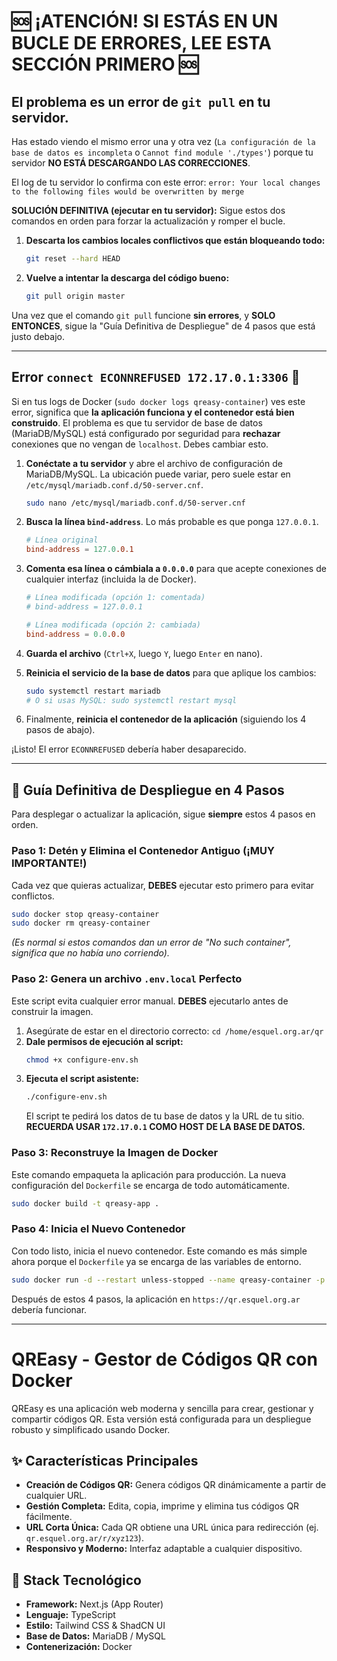 # 🆘 ¡ATENCIÓN! SI ESTÁS EN UN BUCLE DE ERRORES, LEE ESTA SECCIÓN PRIMERO 🆘
## El problema es un error de `git pull` en tu servidor.

Has estado viendo el mismo error una y otra vez (`La configuración de la base de datos es incompleta` o `Cannot find module './types'`) porque tu servidor **NO ESTÁ DESCARGANDO LAS CORRECCIONES**.

El log de tu servidor lo confirma con este error:
`error: Your local changes to the following files would be overwritten by merge`

**SOLUCIÓN DEFINITIVA (ejecutar en tu servidor):**
Sigue estos dos comandos en orden para forzar la actualización y romper el bucle.

1.  **Descarta los cambios locales conflictivos que están bloqueando todo:**
    ```bash
    git reset --hard HEAD
    ```
2.  **Vuelve a intentar la descarga del código bueno:**
    ```bash
    git pull origin master
    ```
Una vez que el comando `git pull` funcione **sin errores**, y **SOLO ENTONCES**, sigue la "Guía Definitiva de Despliegue" de 4 pasos que está justo debajo.

---
## Error `connect ECONNREFUSED 172.17.0.1:3306` 🚨
Si en tus logs de Docker (`sudo docker logs qreasy-container`) ves este error, significa que **la aplicación funciona y el contenedor está bien construido**. El problema es que tu servidor de base de datos (MariaDB/MySQL) está configurado por seguridad para **rechazar** conexiones que no vengan de `localhost`. Debes cambiar esto.

1.  **Conéctate a tu servidor** y abre el archivo de configuración de MariaDB/MySQL. La ubicación puede variar, pero suele estar en `/etc/mysql/mariadb.conf.d/50-server.cnf`.
    ```bash
    sudo nano /etc/mysql/mariadb.conf.d/50-server.cnf
    ```

2.  **Busca la línea `bind-address`**. Lo más probable es que ponga `127.0.0.1`.
    ```cnf
    # Línea original
    bind-address = 127.0.0.1
    ```

3.  **Comenta esa línea o cámbiala a `0.0.0.0`** para que acepte conexiones de cualquier interfaz (incluida la de Docker).
    ```cnf
    # Línea modificada (opción 1: comentada)
    # bind-address = 127.0.0.1
    
    # Línea modificada (opción 2: cambiada)
    bind-address = 0.0.0.0
    ```

4.  **Guarda el archivo** (`Ctrl+X`, luego `Y`, luego `Enter` en nano).

5.  **Reinicia el servicio de la base de datos** para que aplique los cambios:
    ```bash
    sudo systemctl restart mariadb 
    # O si usas MySQL: sudo systemctl restart mysql
    ```
6.  Finalmente, **reinicia el contenedor de la aplicación** (siguiendo los 4 pasos de abajo).

¡Listo! El error `ECONNREFUSED` debería haber desaparecido.

---

## 🚀 Guía Definitiva de Despliegue en 4 Pasos

Para desplegar o actualizar la aplicación, sigue **siempre** estos 4 pasos en orden.

### Paso 1: Detén y Elimina el Contenedor Antiguo (¡MUY IMPORTANTE!)
Cada vez que quieras actualizar, **DEBES** ejecutar esto primero para evitar conflictos.
```bash
sudo docker stop qreasy-container
sudo docker rm qreasy-container
```
*(Es normal si estos comandos dan un error de "No such container", significa que no había uno corriendo).*

### Paso 2: Genera un archivo `.env.local` Perfecto
Este script evita cualquier error manual. **DEBES** ejecutarlo antes de construir la imagen.
1.  Asegúrate de estar en el directorio correcto: `cd /home/esquel.org.ar/qr`
2.  **Dale permisos de ejecución al script:**
    ```bash
    chmod +x configure-env.sh
    ```
3.  **Ejecuta el script asistente:**
    ```bash
    ./configure-env.sh
    ```
    El script te pedirá los datos de tu base de datos y la URL de tu sitio. **RECUERDA USAR `172.17.0.1` COMO HOST DE LA BASE DE DATOS.**

### Paso 3: Reconstruye la Imagen de Docker
Este comando empaqueta la aplicación para producción. La nueva configuración del `Dockerfile` se encarga de todo automáticamente.
```bash
sudo docker build -t qreasy-app .
```

### Paso 4: Inicia el Nuevo Contenedor
Con todo listo, inicia el nuevo contenedor. Este comando es más simple ahora porque el `Dockerfile` ya se encarga de las variables de entorno.
```bash
sudo docker run -d --restart unless-stopped --name qreasy-container -p 3001:3000 qreasy-app
```
Después de estos 4 pasos, la aplicación en `https://qr.esquel.org.ar` debería funcionar.

---
# QREasy - Gestor de Códigos QR con Docker

QREasy es una aplicación web moderna y sencilla para crear, gestionar y compartir códigos QR. Esta versión está configurada para un despliegue robusto y simplificado usando Docker.

## ✨ Características Principales

-   **Creación de Códigos QR:** Genera códigos QR dinámicamente a partir de cualquier URL.
-   **Gestión Completa:** Edita, copia, imprime y elimina tus códigos QR fácilmente.
-   **URL Corta Única:** Cada QR obtiene una URL única para redirección (ej. `qr.esquel.org.ar/r/xyz123`).
-   **Responsivo y Moderno:** Interfaz adaptable a cualquier dispositivo.

## 🚀 Stack Tecnológico

-   **Framework:** Next.js (App Router)
-   **Lenguaje:** TypeScript
-   **Estilo:** Tailwind CSS & ShadCN UI
-   **Base de Datos:** MariaDB / MySQL
-   **Contenerización:** Docker
